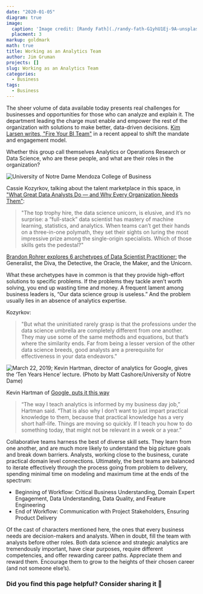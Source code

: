 ```yaml
---
date: "2020-01-05"
diagram: true
image: 
  caption: 'Image credit: [Randy Fath](./randy-fath-G1yhU1Ej-9A-unsplash.jpg)'
  placment: 3
markup: goldmark
math: true
title: Working as an Analytics Team
author: Jim Gruman
projects: []
slug: Working as an Analytics Team
categories:
  - Business
tags:
  - Business
---
```

The sheer volume of data available today presents real challenges for businesses and opportunities for those who can analyze and explain it.  The department leading the charge must enable and empower the rest of the organization with solutions to make better, data-driven decisions. [Kim Larsen writes, "Fire Your BI Team"](https://towardsdatascience.com/fire-your-bi-team-c425f774bf6) in a recent appeal to shift the mandate and engagement model.

Whether this group call themselves Analytics or Operations Research or Data Science, who are these people, and what are their roles in the organization?

![University of Notre Dame Mendoza College of Business](https://mendoza.nd.edu/wp-content/uploads/2018/12/msba_chi_highlight2-min-279x203.jpg)

Cassie Kozyrkov, talking about the talent marketplace in this space, in ["What Great Data Analysts Do — and Why Every Organization Needs Them"](https://hbr.org/2018/12/what-great-data-analysts-do-and-why-every-organization-needs-them):

>"The top trophy hire, the data science unicorn, is elusive, and it’s no surprise: a “full-stack” data scientist has mastery of machine learning, statistics, and analytics. When teams can’t get their hands on a three-in-one polymath, they set their sights on luring the most impressive prize among the single-origin specialists. Which of those skills gets the pedestal?"

[Brandon Rohrer explores 6 archetypes of Data Scientist Practitioner:](https://brohrer.github.io/data_science_archetypes.html) the Generalist, the Diva, the Detective, the Oracle, the Maker, and the Unicorn. 

What these archetypes have in common is that they provide high-effort solutions to specific problems. If the problems they tackle aren’t worth solving, you end up wasting time and money. A frequent lament among business leaders is, “Our data science group is useless.” And the problem usually lies in an absence of analytics expertise. 

Kozyrkov:  
>"But what the uninitiated rarely grasp is that the professions under the data science umbrella are completely different from one another. They may use some of the same methods and equations, but that’s where the similarity ends. Far from being a lesser version of the other data science breeds, good analysts are a prerequisite for effectiveness in your data endeavors."

![March 22, 2019; Kevin Hartman, director of analytics for Google, gives the ‘Ten Years Hence’ lecture. (Photo by Matt Cashore/University of Notre Dame)](https://mendoza.nd.edu/wp-content/uploads/2019/04/MC-3.22.19-Ten-Years-Hence-08-600x400.jpg)

Kevin Hartman of [Google, puts it this way](https://mendoza.nd.edu/news/google-it-bringing-big-data-to-the-classroom/)

>“The way I teach analytics is informed by my business day job,” Hartman said. “That is also why I don’t want to just impart practical knowledge to them, because that practical knowledge has a very short half-life. Things are moving so quickly. If I teach you how to do something today, that might not be relevant in a week or a year.”

Collaborative teams harness the best of diverse skill sets. They learn from one another, and are much more likely to understand the big picture goals and break down barriers. Analysts, working close to the business, curate practical domain level connections. Ultimately, the best teams are balanced to iterate effectively through the process going from problem to delivery, spending minimal time on modeling and maximum time at the ends of the spectrum:

- Beginning of Workflow: Critical Business Understanding, Domain Expert Engagement, Data Understanding, Data Quality, and Feature Engineering
- End of Workflow: Communication with Project Stakeholders, Ensuring Product Delivery 

Of the cast of characters mentioned here, the ones that every business needs are decision-makers and analysts. When in doubt, fill the team with analysts before other roles. Both data science and strategic analytics are tremendously important, have clear purposes, require different competencies, and offer rewarding career paths. Appreciate them and reward them. Encourage them to grow to the heights of their chosen career (and not someone else’s). 

### Did you find this page helpful? Consider sharing it 🙌


